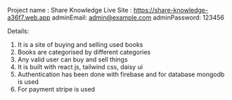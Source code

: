 Project name :  Share Knowledge
Live Site : https://share-knowledge-a36f7.web.app
adminEmail: admin@example.com
adminPassword: 123456

Details:
1. It is a site of buying and selling used books
2. Books are categorised by different categories
3. Any valid user can buy and sell things
4. It is built with react js, tailwind css, daisy ui
5. Authentication has been done with firebase and for database mongodb is used
6. For payment stripe is used